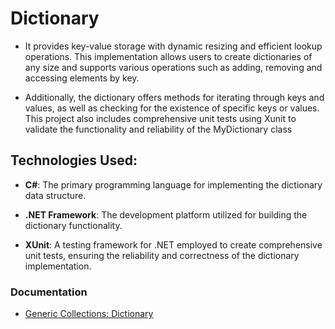 # Dictionary

  - It provides key-value storage with dynamic resizing and efficient lookup operations. This implementation allows users to create dictionaries of any size and supports various operations such as adding, removing and accessing elements by key.
  
  - Additionally, the dictionary offers methods for iterating through keys and values, as well as checking for the existence of specific keys or values. This project also includes comprehensive unit tests using Xunit to validate the functionality and reliability of the MyDictionary class

## Technologies Used:

  - **C#**: The primary programming language for implementing the dictionary data structure.

  - **.NET Framework**: The development platform utilized for building the dictionary functionality.

  - **XUnit**: A testing framework for .NET employed to create comprehensive unit tests, ensuring the reliability and correctness of the dictionary implementation.

### Documentation 

  - [Generic Collections: Dictionary](https://learn.microsoft.com/en-us/dotnet/api/system.collections.generic.dictionary-2?view=net-8.0)
